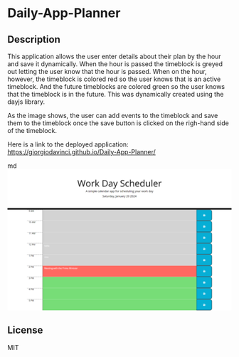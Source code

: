 # Daily-App-Planner

## Description
This application allows the user enter details about their plan by the hour and save it dynamically. When the hour is passed the timeblock is greyed out letting the user know that the hour is passed.
When on the hour, however, the timeblock is colored red so the user knows that is an active timeblock.
And the future timeblocks are colored green so the user knows that the timeblock is in the future.
This was dynamically created using the dayjs library.

As the image shows, the user can add events to the timeblock and save them to the timeblock once the save button is clicked on the righ-hand side of the timeblock.

Here is a link to the deployed application: https://giorgiodavinci.github.io/Daily-App-Planner/

md
    ![alt text](/images/Daily-planner.png)
    

## License
MIT